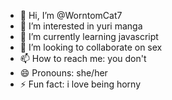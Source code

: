 - 👋 Hi, I’m @WorntomCat7
- 👀 I’m interested in yuri manga
- 🌱 I’m currently learning javascript
- 💞️ I’m looking to collaborate on sex
- 📫 How to reach me: you don't
- 😄 Pronouns: she/her
- ⚡ Fun fact: i love being horny

<!---
WorntomCat7/WorntomCat7 is a ✨ special ✨ repository because its `README.md` (this file) appears on your GitHub profile.
You can click the Preview link to take a look at your changes.
--->
